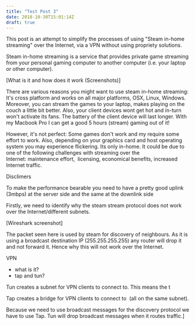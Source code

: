 ```yaml
---
title: "Test Post 3"
date: 2018-10-30T15:01:14Z
draft: true
---
```


This post is an attempt to simplify the processes of using "Steam in-home streaming" over the Internet, via a VPN without using propriety solutions.</em>

Steam in-home streaming is a service that provides private game streaming from your personal gaming computer to another computer (i.e. your laptop or other computer).

[What is it and how does it work (Screenshots)]

There are various reasons you might want to use steam in-home streaming: It's cross platform and works on all major platforms, OSX, Linux, Windows. Moreover, you can stream the games to your laptop, makes playing on the couch a little bit better. Also, your client devices wont get hot and in-turn won't activate its fans. The battery of the client device will last longer. With my Macbook Pro I can get a good 5 hours (stream) gaming out of it!

However, it's not perfect: Some games don't work and my require some effort to work. Also, depending on your graphics card and host operating system you may experience flickering. Its only in-home. It could be due to one of the following challenges with streaming over the Internet: maintenance effort,  licensing, economical benefits, increased Internet traffic.

Disclimers

To make the performance bearable you need to have a pretty good uplink (3mbps) at the server side and the same at the downlink side

Firstly, we need to identify why the steam stream protocol does not work over the Internet/different subnets.

[Wireshark screenshot]

The packet seen here is used by steam for discovery of neighbours. As it is using a broadcast destination IP (255.255.255.255) any router will drop it and not forward it. Hence why this will not work over the Internet.

VPN
<ul>
<li>what is it?</li>
<li>tap and tun?</li>
</ul>
Tun creates a subnet for VPN clients to connect to. This means the t

Tap creates a bridge for VPN clients to connect to  (all on the same subnet).

Because we need to use broadcast messages for the discovery protocol we have to use Tap. Tun will drop broadcast messages when it routes traffic.]
